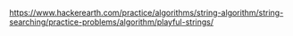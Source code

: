 https://www.hackerearth.com/practice/algorithms/string-algorithm/string-searching/practice-problems/algorithm/playful-strings/

